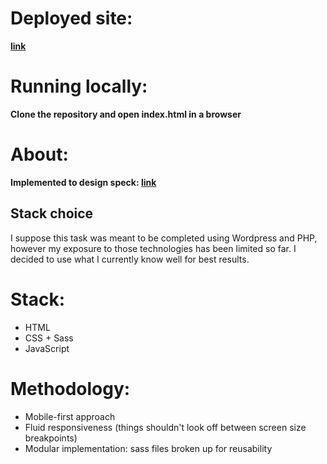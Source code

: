 
# Deployed site: 
**[link](https://kaykostadinov.github.io/responsive-task/)**

# Running locally:
**Clone the repository and open index.html in a browser**

# About:
**Implemented to design speck: [link](https://www.figma.com/file/bFqj2m5lLTVgXfdmXHQcqO/Web-Development-Intern-Task?node-id=0%3A1)**

## Stack choice
I suppose this task was meant to be completed using Wordpress and PHP, however my exposure to those technologies has been limited so far. I decided to use what I currently know well for best results.

# Stack:
- HTML
- CSS + Sass
- JavaScript

# Methodology:
- Mobile-first approach
- Fluid responsiveness (things shouldn't look off between screen size breakpoints)
- Modular implementation: sass files broken up for reusability